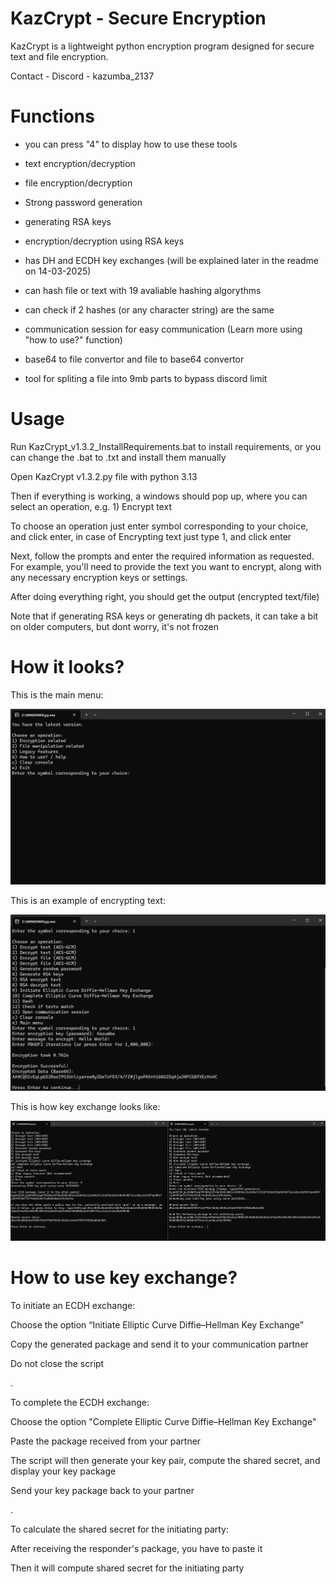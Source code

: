 # KazCrypt - Secure Encryption

KazCrypt is a lightweight python encryption program designed for secure text and file encryption.

Contact - Discord - kazumba_2137

# Functions

- you can press "4" to display how to use these tools

- text encryption/decryption

- file encryption/decryption

- Strong password generation

- generating RSA keys

- encryption/decryption using RSA keys

- has DH and ECDH key exchanges (will be explained later in the readme on 14-03-2025)

- can hash file or text with 19 avaliable hashing algorythms

- can check if 2 hashes (or any character string) are the same 

- communication session for easy communication (Learn more using "how to use?" function)

- base64 to file convertor and file to base64 convertor

- tool for spliting a file into 9mb parts to bypass discord limit

# Usage

Run KazCrypt_v1.3.2_InstallRequirements.bat to install requirements, or you can change the .bat to .txt and install them manually

Open KazCrypt v1.3.2.py file with python 3.13

Then if everything is working, a windows should pop up, where you can select an operation, e.g. 1) Encrypt text

To choose an operation just enter symbol corresponding to your choice, and click enter, in case of Encrypting text just type 1, and click enter

Next, follow the prompts and enter the required information as requested. For example, you'll need to provide the text you want to encrypt, along with any necessary encryption keys or settings.

After doing everything right, you should get the output (encrypted text/file)

Note that if generating RSA keys or generating dh packets, it can take a bit on older computers, but dont worry, it's not frozen

# How it looks?

This is the main menu:

![Menu](Photos/Main-menu-V1.3.2.png "Main Menu")

This is an example of encrypting text:

![Example of a text encryption](Photos/TextEnc-V1.3.2.png "Example of a text encryption")

This is how key exchange looks like:

![Example of key exchange](Photos/ECDH_v1.2.2.png "Example of a key exchange")

# How to use key exchange?

To initiate an ECDH exchange:

Choose the option “Initiate Elliptic Curve Diffie–Hellman Key Exchange”

Copy the generated package and send it to your communication partner

Do not close the script

.

To complete the ECDH exchange:

Choose the option "Complete Elliptic Curve Diffie–Hellman Key Exchange"

Paste the package received from your partner

The script will then generate your key pair, compute the shared secret, and display your key package

Send your key package back to your partner

.

To calculate the shared secret for the initiating party:

After receiving the responder's package, you have to paste it

Then it will compute shared secret for the initiating party








